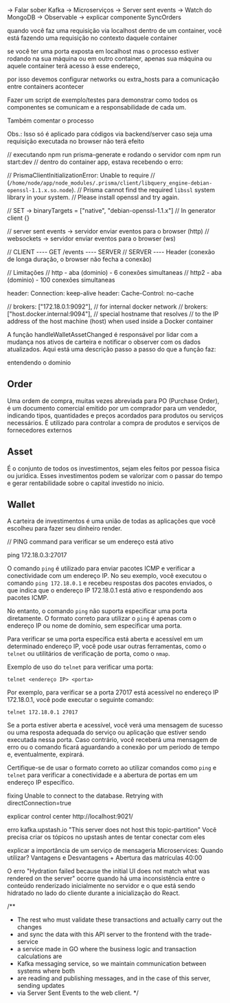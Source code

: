 -> Falar sober Kafka
-> Microserviços
-> Server sent events
-> Watch do MongoDB
-> Observable
-> explicar componente SyncOrders

quando você faz uma requisição via localhost dentro de um container,
você está fazendo uma requisição no contexto daquele container

se você ter uma porta exposta em localhost mas o processo estiver
rodando na sua máquina ou em outro container, apenas sua máquina 
ou aquele container terá acesso à esse endereço,

por isso devemos configurar networks ou extra_hosts para a comunicação
entre containers acontecer

Fazer um script de exemplo/testes para demonstrar como todos os componentes se comunicam e a responsabilidade de cada um.

Também comentar o processo


Obs.: Isso só é aplicado para códigos via backend/server caso seja uma requisição 
executada no browser não terá efeito

// executando npm run prisma-generate e rodando o servidor com npm run start:dev 
// dentro do container app, estava recebendo o erro:

// PrismaClientInitializationError: Unable to require
// (`/home/node/app/node_modules/.prisma/client/libquery_engine-debian-openssl-1.1.x.so.node`).
// Prisma cannot find the required `libssl` system library in your system. 
// Please install openssl and try again.

<!-- talvez seja necessario excluir a diretório dist -->

// SET -> binaryTargets = ["native", "debian-openssl-1.1.x"]
// In generator client {}

// server sent events -> servidor enviar eventos para o browser (http)
// websockets -> servidor enviar eventos para o browser (ws)

// CLIENT ---- GET /events ---- SERVER
// SERVER ---- Header (conexão de longa duração, o browser não fecha a conexão)

// Limitações
// http - aba (dominio) -  6 conexões simultaneas
// http2 - aba (dominio) -  100 conexões simultaneas

header: Connection: keep-alive
header: Cache-Control: no-cache


// brokers: ["172.18.0.1:9092"], // for internal docker network
// brokers: ["host.docker.internal:9094"], // special hostname that resolves
// to the IP address of the host machine (host) when used inside a Docker container

A função handleWalletAssetChanged é responsável por lidar com a mudança nos ativos de carteira e notificar o observer com os dados atualizados. Aqui está uma descrição passo a passo do que a função faz:

entendendo o dominio 

## Order

Uma ordem de compra, muitas vezes abreviada para PO (Purchase Order), é um documento comercial emitido por um comprador para um vendedor, indicando tipos, quantidades e preços acordados para produtos ou serviços necessários. É utilizado para controlar a compra de produtos e serviços de fornecedores externos

## Asset

É o conjunto de todos os investimentos, sejam eles feitos por pessoa física ou jurídica. Esses investimentos podem se valorizar com o passar do tempo e gerar rentabilidade sobre o capital investido no inicio.

## Wallet

A carteira de investimentos é uma união de todas as aplicações que você escolheu para fazer seu dinheiro render. 



// PING command para verificar se um endereço está ativo

 ping 172.18.0.3:27017

 O comando `ping` é utilizado para enviar pacotes ICMP e verificar a conectividade com um endereço IP. No seu exemplo, você executou o comando `ping 172.18.0.1` e recebeu respostas dos pacotes enviados, o que indica que o endereço IP 172.18.0.1 está ativo e respondendo aos pacotes ICMP.

No entanto, o comando `ping` não suporta especificar uma porta diretamente. O formato correto para utilizar o `ping` é apenas com o endereço IP ou nome de domínio, sem especificar uma porta.

Para verificar se uma porta específica está aberta e acessível em um determinado endereço IP, você pode usar outras ferramentas, como o `telnet` ou utilitários de verificação de porta, como o `nmap`.

Exemplo de uso do `telnet` para verificar uma porta:

```shell
telnet <endereço IP> <porta>
```

Por exemplo, para verificar se a porta 27017 está acessível no endereço IP 172.18.0.1, você pode executar o seguinte comando:

```shell
telnet 172.18.0.1 27017
```

Se a porta estiver aberta e acessível, você verá uma mensagem de sucesso ou uma resposta adequada do serviço ou aplicação que estiver sendo executada nessa porta. Caso contrário, você receberá uma mensagem de erro ou o comando ficará aguardando a conexão por um período de tempo e, eventualmente, expirará.

Certifique-se de usar o formato correto ao utilizar comandos como `ping` e `telnet` para verificar a conectividade e a abertura de portas em um endereço IP específico.

fixing Unable to connect to the database. Retrying
with directConnection=true

explicar control center http://localhost:9021/

erro kafka.upstash.io "This server does not host this topic-partition"
Você precisa criar os tópicos no upstash antes de tentar conectar com eles

explicar a importância de um serviço de mensageria Microservices: Quando utilizar? Vantagens e Desvantagens + Abertura das matrículas 40:00


O erro "Hydration failed because the initial UI does not match what was rendered on the server" ocorre quando há uma inconsistência entre o conteúdo renderizado inicialmente no servidor e o que está sendo hidratado no lado do cliente durante a inicialização do React.

/**
  * The rest who must validate these transactions and actually carry out the changes
  * and sync the data with this API server to the frontend with the trade-service
  * a service made in GO where the business logic and transaction calculations are
  * Kafka messaging service, so we maintain communication between systems where both
  * are reading and publishing messages, and in the case of this server, sending updates
  * via Server Sent Events to the web client. 
  */